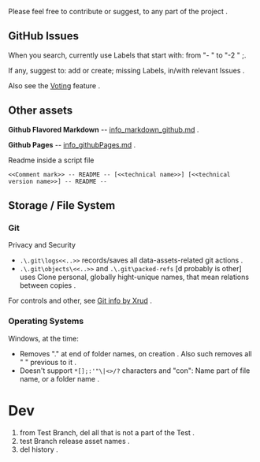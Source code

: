 <!-- [ver_1_1] -->


Please feel free to contribute or suggest, to any part of the project .

## GitHub Issues

When you search, currently use Labels that start with: from "- " to "-2 " ;.

If any, suggest to: add or create; missing Labels, in/with relevant Issues .

<!-- [dev GitHub\Issues, public . on create, multi-relation Labels selection (for example: "potential bug" + "controls" + "project_1" + "tag_merge_1", or "internal performance" + "controls" + "project_1")] -->

Also see the [Voting](https://github.com/irvnriir/b/issues?q=is%3Aissue+is%3Aopen+sort%3Areactions-%2B1-desc+) feature .


## Other assets

**Github Flavored Markdown** -- [info_markdown_github.md](assets/github_b/info_markdown_github.md) .

**Github Pages** -- [info_githubPages.md](assets/github_b/info_githubPages.md) .

Readme inside a script file
```
<<Comment mark>> -- README -- [<<technical name>>] [<<technical version name>>] -- README --
```


## Storage / File System


### Git

Privacy and Security
* `.\.git\logs<<..>>` records/saves all data-assets-related git actions .
* `.\.git\objects\<<..>>` and `.\.git\packed-refs` [d probably is other] uses Clone personal, globally hight-unique names, that mean relations between copies .

For controls and other, see [Git info by Xrud](system//info_git.md) .


### Operating Systems

Windows, at the time:
* Removes "." at end of folder names, on creation . Also such removes all " " previous to it .
* Doesn't support `*[];:'"\|<>/?` characters and "con": Name part of file name, or a folder name .


# Dev

1. from Test Branch, del all that is not a part of the Test .
2. test Branch release asset names .
3. del history .
